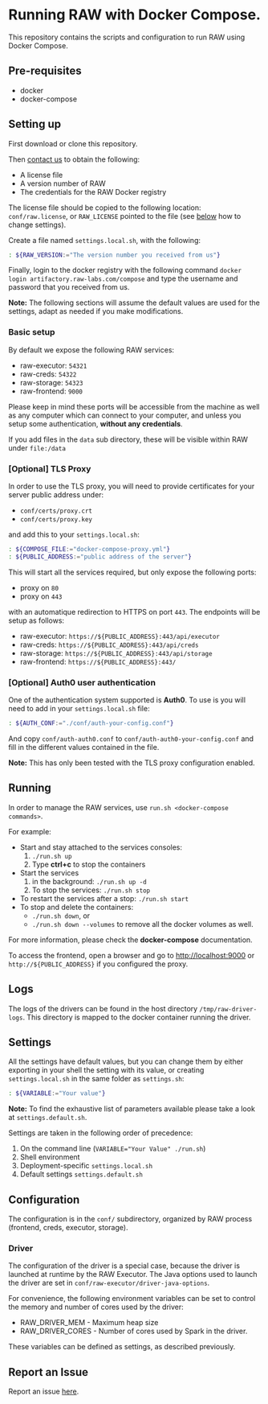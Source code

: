 # Running RAW with Docker Compose.

This repository contains the scripts and configuration to run RAW using Docker Compose.


## Pre-requisites

- docker
- docker-compose


## Setting up

First download or clone this repository.

Then [contact us](https://www.raw-labs.com/contact-us/) to obtain the following:
- A license file
- A version number of RAW
- The credentials for the RAW Docker registry

The license file should be copied to the following location: `conf/raw.license`, or `RAW_LICENSE` pointed to the file (see [below](#Settings) how to change settings).

Create a file named `settings.local.sh`, with the following:

```sh
: ${RAW_VERSION:="The version number you received from us"}
```

Finally, login to the docker registry with the following command `docker login artifactory.raw-labs.com/compose` and type the username and password that you received from us.

**Note:** The following sections will assume the default values are used for the settings, adapt as needed if you make modifications.


### Basic setup

By default we expose the following RAW services:

 * raw-executor: `54321`
 * raw-creds: `54322`
 * raw-storage: `54323`
 * raw-frontend: `9000`

Please keep in mind these ports will be accessible from the machine as well as any computer which can connect to your computer, and unless you setup some authentication, **without any credentials**.

If you add files in the `data` sub directory, these will be visible within RAW under `file:/data`


### [Optional] TLS Proxy

In order to use the TLS proxy, you will need to provide certificates for your server public address under:

 * `conf/certs/proxy.crt`
 * `conf/certs/proxy.key`

and add this to your `settings.local.sh`:

```sh
: ${COMPOSE_FILE:="docker-compose-proxy.yml"}
: ${PUBLIC_ADDRESS:="public address of the server"}
```

This will start all the services required, but only expose the following ports:

 * proxy on `80`
 * proxy on `443`

with an automatique redirection to HTTPS on port `443`. The endpoints will be setup as follows:

 * raw-executor: `https://${PUBLIC_ADDRESS}:443/api/executor`
 * raw-creds: `https://${PUBLIC_ADDRESS}:443/api/creds`
 * raw-storage: `https://${PUBLIC_ADDRESS}:443/api/storage`
 * raw-frontend: `https://${PUBLIC_ADDRESS}:443/` 


### [Optional] Auth0 user authentication

One of the authentication system supported is **Auth0**. To use is you will need to add in your `settings.local.sh` file:

```sh
: ${AUTH_CONF:="./conf/auth-your-config.conf"} 
```

And copy `conf/auth-auth0.conf` to `conf/auth-auth0-your-config.conf` and fill in the different values contained in the file.

**Note:** This has only been tested with the TLS proxy configuration enabled.


## Running

In order to manage the RAW services, use `run.sh <docker-compose commands>`.

For example:

 * Start and stay attached to the services consoles:
   1. `./run.sh up`
   2. Type **ctrl+c** to stop the containers
 * Start the services
   1. in the background: `./run.sh up -d`
   2. To stop the services: `./run.sh stop`
 * To restart the services after a stop: `./run.sh start`
 * To stop and delete the containers: 
   * `./run.sh down`, or 
   * `./run.sh down --volumes` to remove all the docker volumes as well.

For more information, please check the **docker-compose** documentation.

To access the frontend, open a browser and go to [http://localhost:9000](http://localhost:9000) or `http://${PUBLIC_ADDRESS}` if you configured the proxy.


## Logs

The logs of the drivers can be found in the host directory `/tmp/raw-driver-logs`.
This directory is mapped to the docker container running the driver.


## Settings

All the settings have default values, but you can change them by either exporting in your shell the setting with its value, or creating `settings.local.sh` in the same folder as `settings.sh`:

```sh
: ${VARIABLE:="Your value"}
```

**Note:** To find the exhaustive list of parameters available please take a look at `settings.default.sh`.

Settings are taken in the following order of precedence:

  1. On the command line (`VARIABLE="Your Value" ./run.sh`)
  2. Shell environment
  3. Deployment-specific `settings.local.sh`
  4. Default settings `settings.default.sh`


## Configuration

The configuration is in the `conf/` subdirectory, organized by RAW process (frontend, creds, executor, storage).

### Driver
The configuration of the driver is a special case, because the driver is launched at runtime by the RAW Executor.
The Java options used to launch the driver are set in `conf/raw-executor/driver-java-options`.

For convenience, the following environment variables can be set to control the memory and number of cores 
used by the driver:
- RAW_DRIVER_MEM - Maximum heap size
- RAW_DRIVER_CORES - Number of cores used by Spark in the driver.

These variables can be defined as settings, as described previously.


## Report an Issue

Report an issue [here](mailto:support@raw-labs.atlassian.net).

